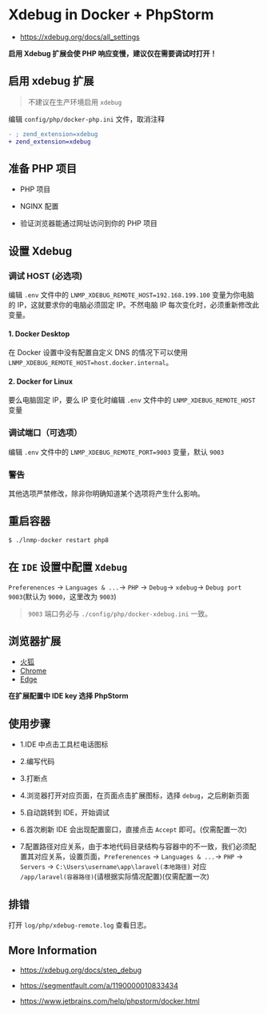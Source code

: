 # Xdebug in Docker + PhpStorm

* https://xdebug.org/docs/all_settings

**启用 Xdebug 扩展会使 PHP 响应变慢，建议仅在需要调试时打开！**

## 启用 xdebug 扩展

> 不建议在生产环境启用 `xdebug`

编辑 `config/php/docker-php.ini` 文件，取消注释

```diff
- ; zend_extension=xdebug
+ zend_extension=xdebug
```

## 准备 PHP 项目

* PHP 项目

* NGINX 配置

* 验证浏览器能通过网址访问到你的 PHP 项目

## 设置 Xdebug

### 调试 HOST (必选项)

编辑 `.env` 文件中的 `LNMP_XDEBUG_REMOTE_HOST=192.168.199.100` 变量为你电脑的 IP，这就要求你的电脑必须固定 IP。不然电脑 IP 每次变化时，必须重新修改此变量。

#### 1. Docker Desktop

在 Docker 设置中没有配置自定义 DNS 的情况下可以使用 `LNMP_XDEBUG_REMOTE_HOST=host.docker.internal`。

#### 2. Docker for Linux

要么电脑固定 IP，要么 IP 变化时编辑 `.env` 文件中的 `LNMP_XDEBUG_REMOTE_HOST` 变量

### 调试端口（可选项）

编辑 `.env` 文件中的 `LNMP_XDEBUG_REMOTE_PORT=9003` 变量，默认 `9003`

### 警告

其他选项严禁修改，除非你明确知道某个选项将产生什么影响。

## 重启容器

```bash
$ ./lnmp-docker restart php8
```

## 在 `IDE` 设置中配置 `Xdebug`

`Preferenences` -> `Languages & ...`-> `PHP` -> `Debug`-> `xdebug`-> `Debug port 9003`(默认为 `9000`，这里改为 `9003`)

> `9003` 端口务必与 `./config/php/docker-xdebug.ini` 一致。

## 浏览器扩展

* [火狐](https://github.com/BrianGilbert/xdebug-helper-for-firefox)
* [Chrome](https://github.com/mac-cain13/xdebug-helper-for-chrome)
* [Edge](https://microsoftedge.microsoft.com/addons/detail/xdebug-helper/ggnngifabofaddiejjeagbaebkejomen?hl=zh-CN)

**在扩展配置中 IDE key 选择 PhpStorm**

## 使用步骤

* 1.IDE 中点击工具栏电话图标

* 2.编写代码

* 3.打断点

* 4.浏览器打开对应页面，在页面点击扩展图标，选择 `debug`，之后刷新页面

* 5.自动跳转到 IDE，开始调试

* 6.首次刷新 IDE 会出现配置窗口，直接点击 `Accept` 即可。(仅需配置一次)

* 7.配置路径对应关系，由于本地代码目录结构与容器中的不一致，我们必须配置其对应关系，设置页面，`Preferenences` -> `Languages & ...`-> `PHP` -> `Servers` -> `C:\Users\username\app\laravel(本地路径)` 对应 `/app/laravel(容器路径)`(请根据实际情况配置)(仅需配置一次)

## 排错

打开 `log/php/xdebug-remote.log` 查看日志。

## More Information

* https://xdebug.org/docs/step_debug

* https://segmentfault.com/a/1190000010833434

* https://www.jetbrains.com/help/phpstorm/docker.html
